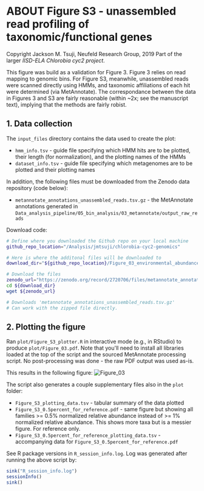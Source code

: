 # ABOUT Figure S3 - unassembled read profiling of taxonomic/functional genes
Copyright Jackson M. Tsuji, Neufeld Research Group, 2019
Part of the larger *IISD-ELA Chlorobia cyc2 project*.

This figure was build as a validation for Figure 3. Figure 3 relies on read mapping to genomic bins. For Figure S3, meanwhile, unassembled reads were scanned directly using HMMs, and taxonomic affiliations of each hit were determined (via MetAnnotate). The correspondance between the data in Figures 3 and S3 are fairly reasonable (within ~2x; see the manuscript text), implying that the methods are fairly robist.

## 1. Data collection
The `input_files` directory contains the data used to create the plot:
- `hmm_info.tsv` - guide file specifying which HMM hits are to be plotted, their length (for normalization), and the plotting names of the HMMs
- `dataset_info.tsv` - guide file specifying which metagenomes are to be plotted and their plotting names

In addition, the following files must be downloaded from the Zenodo data repository (code below):
- `metannotate_annotations_unassembled_reads.tsv.gz` - the MetAnnotate annotations generated in `Data_analysis_pipeline/05_bin_analysis/03_metannotate/output_raw_reads`

Download code:
```bash
# Define where you downloaded the Github repo on your local machine
github_repo_location="/Analysis/jmtsuji/chlorobia-cyc2-genomics"

# Here is where the additonal files will be downloaded to
download_dir="${github_repo_location}/Figure_03_environmental_abundances/input_data"

# Download the files
zenodo_url="https://zenodo.org/record/2720706/files/metannotate_annotations_unassembled_reads.tsv.gz"
cd ${download_dir}
wget ${zenodo_url}

# Downloads 'metannotate_annotations_unassembled_reads.tsv.gz'
# Can work with the zipped file directly.
```

## 2. Plotting the figure
Ran `plot/Figure_S3_plotter.R` in interactive mode (e.g., in RStudio) to produce `plot/Figure_03.pdf`. Note that you'll need to install all libraries loaded at the top of the script and the sourced MetAnnotate processing script. No post-processing was done - the raw PDF output was used as-is.

This results in the following figure:
![Figure_03](plot/Figure_03.png)

The script also generates a couple supplementary files also in the `plot` folder:
- `Figure_S3_plotting_data.tsv` - tabular summary of the data plotted
- `Figure_S3_0.5percent_for_reference.pdf` - same figure but showing all families >= 0.5% normalized relative abundance instead of >= 1% normalized relative abundance. This shows more taxa but is a messier figure. For reference only.
- `Figure_S3_0.5percent_for_reference_plotting_data.tsv` - accompanying data for `Figure_S3_0.5percent_for_reference.pdf`

See R package versions in `R_session_info.log`. Log was generated after running the above script by:
```R
sink("R_session_info.log")
sessionInfo()
sink()
```

